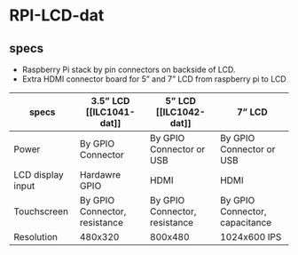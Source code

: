 # RPI-LCD-dat

## specs

- Raspberry Pi stack by pin connectors on backside of LCD.
- Extra HDMI connector board for 5” and 7” LCD from raspberry pi to LCD

| specs             | 3.5” LCD [[ILC1041-dat]]      | 5” LCD [[ILC1042-dat]]        | 7” LCD                         |
| ----------------- | ----------------------------- | ----------------------------- | ------------------------------ |
| Power             | By GPIO Connector             | By GPIO Connector or USB      | By GPIO Connector or USB       |
| LCD display input | Hardawre GPIO                 | HDMI                          | HDMI                           |
| Touchscreen       | By GPIO Connector, resistance | By GPIO Connector, resistance | By GPIO Connector, capacitance |
| Resolution        | 480x320                       | 800x480                       | 1024x600 IPS                   |
